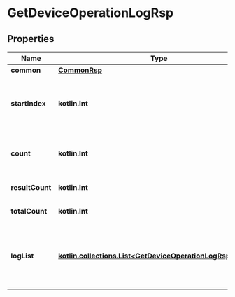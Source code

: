 
# GetDeviceOperationLogRsp

## Properties
Name | Type | Description | Notes
------------ | ------------- | ------------- | -------------
**common** | [**CommonRsp**](CommonRsp.md) |  |  [optional]
**startIndex** | **kotlin.Int** | 開始インデックス（リクエストパラメータと同じ） |  [optional]
**count** | **kotlin.Int** | 要求件数（リクエストパラメータと同じ） |  [optional]
**resultCount** | **kotlin.Int** | 今回取得件数 |  [optional]
**totalCount** | **kotlin.Int** | 検索結果総数 |  [optional]
**logList** | [**kotlin.collections.List&lt;GetDeviceOperationLogRspLogList&gt;**](GetDeviceOperationLogRspLogList.md) | ログリスト&lt;br&gt; ログが存在しない場合は、空のリストを返す。 |  [optional]



